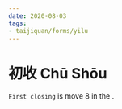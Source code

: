 ```yaml
---
date: 2020-08-03
tags:
- taijiquan/forms/yilu
---
```


# 初收 Chū Shōu

`First closing` is move 8 in the <yilu>.
